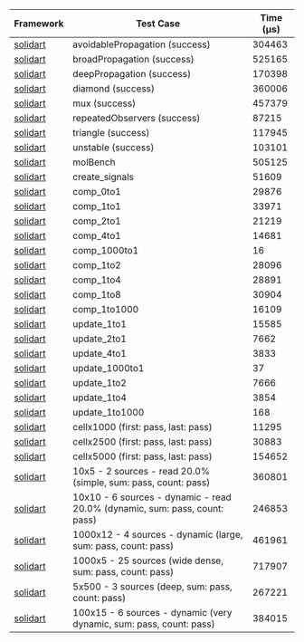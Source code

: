 | Framework | Test Case | Time (μs) |
| --- | --- | --- |
| [solidart](https://github.com/nank1ro/solidart) | avoidablePropagation (success) | 304463 |
| [solidart](https://github.com/nank1ro/solidart) | broadPropagation (success) | 525165 |
| [solidart](https://github.com/nank1ro/solidart) | deepPropagation (success) | 170398 |
| [solidart](https://github.com/nank1ro/solidart) | diamond (success) | 360006 |
| [solidart](https://github.com/nank1ro/solidart) | mux (success) | 457379 |
| [solidart](https://github.com/nank1ro/solidart) | repeatedObservers (success) | 87215 |
| [solidart](https://github.com/nank1ro/solidart) | triangle (success) | 117945 |
| [solidart](https://github.com/nank1ro/solidart) | unstable (success) | 103101 |
| [solidart](https://github.com/nank1ro/solidart) | molBench | 505125 |
| [solidart](https://github.com/nank1ro/solidart) | create_signals | 51609 |
| [solidart](https://github.com/nank1ro/solidart) | comp_0to1 | 29876 |
| [solidart](https://github.com/nank1ro/solidart) | comp_1to1 | 33971 |
| [solidart](https://github.com/nank1ro/solidart) | comp_2to1 | 21219 |
| [solidart](https://github.com/nank1ro/solidart) | comp_4to1 | 14681 |
| [solidart](https://github.com/nank1ro/solidart) | comp_1000to1 | 16 |
| [solidart](https://github.com/nank1ro/solidart) | comp_1to2 | 28096 |
| [solidart](https://github.com/nank1ro/solidart) | comp_1to4 | 28891 |
| [solidart](https://github.com/nank1ro/solidart) | comp_1to8 | 30904 |
| [solidart](https://github.com/nank1ro/solidart) | comp_1to1000 | 16109 |
| [solidart](https://github.com/nank1ro/solidart) | update_1to1 | 15585 |
| [solidart](https://github.com/nank1ro/solidart) | update_2to1 | 7662 |
| [solidart](https://github.com/nank1ro/solidart) | update_4to1 | 3833 |
| [solidart](https://github.com/nank1ro/solidart) | update_1000to1 | 37 |
| [solidart](https://github.com/nank1ro/solidart) | update_1to2 | 7666 |
| [solidart](https://github.com/nank1ro/solidart) | update_1to4 | 3854 |
| [solidart](https://github.com/nank1ro/solidart) | update_1to1000 | 168 |
| [solidart](https://github.com/nank1ro/solidart) | cellx1000 (first: pass, last: pass) | 11295 |
| [solidart](https://github.com/nank1ro/solidart) | cellx2500 (first: pass, last: pass) | 30883 |
| [solidart](https://github.com/nank1ro/solidart) | cellx5000 (first: pass, last: pass) | 154652 |
| [solidart](https://github.com/nank1ro/solidart) | 10x5 - 2 sources - read 20.0% (simple, sum: pass, count: pass) | 360801 |
| [solidart](https://github.com/nank1ro/solidart) | 10x10 - 6 sources - dynamic - read 20.0% (dynamic, sum: pass, count: pass) | 246853 |
| [solidart](https://github.com/nank1ro/solidart) | 1000x12 - 4 sources - dynamic (large, sum: pass, count: pass) | 461961 |
| [solidart](https://github.com/nank1ro/solidart) | 1000x5 - 25 sources (wide dense, sum: pass, count: pass) | 717907 |
| [solidart](https://github.com/nank1ro/solidart) | 5x500 - 3 sources (deep, sum: pass, count: pass) | 267221 |
| [solidart](https://github.com/nank1ro/solidart) | 100x15 - 6 sources - dynamic (very dynamic, sum: pass, count: pass) | 384015 |

